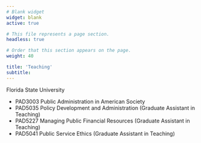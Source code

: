 ```yaml
---
# Blank widget
widget: blank
active: true

# This file represents a page section.
headless: true

# Order that this section appears on the page.
weight: 40

title: 'Teaching'
subtitle:
---
```


Florida State University
- PAD3003 Public Administration in American Society   
- PAD5035 Policy Development and Administration (Graduate Assistant in Teaching)
- PAD5227 Managing Public Financial Resources (Graduate Assistant in Teaching)
- PAD5041 Public Service Ethics (Graduate Assistant in Teaching)

